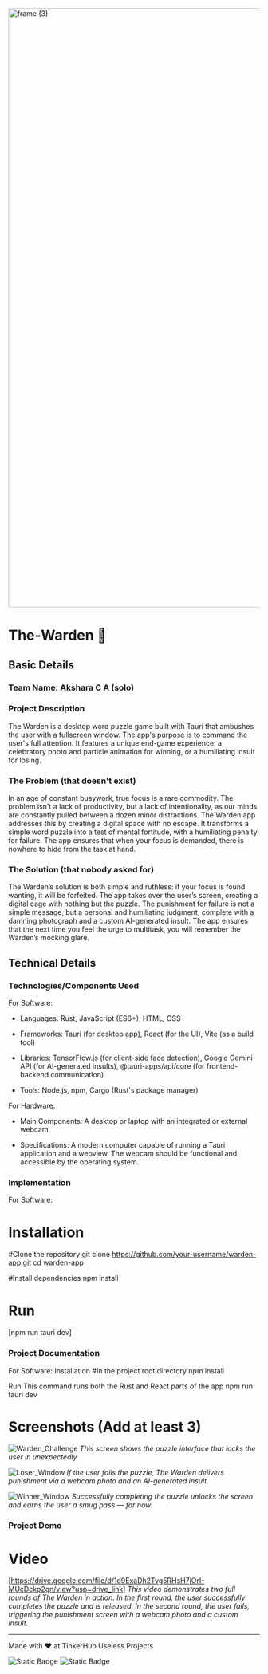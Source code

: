 <img width="3188" height="1202" alt="frame (3)" src="https://github.com/user-attachments/assets/517ad8e9-ad22-457d-9538-a9e62d137cd7" />

# The-Warden 🎯


## Basic Details
### Team Name: Akshara C A (solo)

### Project Description
The Warden is a desktop word puzzle game built with Tauri that ambushes the user with a fullscreen window. The app's purpose is to command the user's full attention. It features a unique end-game experience: a celebratory photo and particle animation for winning, or a humiliating insult for losing.

### The Problem (that doesn't exist)
In an age of constant busywork, true focus is a rare commodity. The problem isn't a lack of productivity, but a lack of intentionality, as our minds are constantly pulled between a dozen minor distractions. The Warden app addresses this by creating a digital space with no escape. It transforms a simple word puzzle into a test of mental fortitude, with a humiliating penalty for failure. The app ensures that when your focus is demanded, there is nowhere to hide from the task at hand.

### The Solution (that nobody asked for)
The Warden’s solution is both simple and ruthless: if your focus is found wanting, it will be forfeited. The app takes over the user’s screen, creating a digital cage with nothing but the puzzle. The punishment for failure is not a simple message, but a personal and humiliating judgment, complete with a damning photograph and a custom AI-generated insult. The app ensures that the next time you feel the urge to multitask, you will remember the Warden’s mocking glare.

## Technical Details
### Technologies/Components Used
For Software:
- Languages: Rust, JavaScript (ES6+), HTML, CSS

- Frameworks: Tauri (for desktop app), React (for the UI), Vite (as a build tool)

- Libraries: TensorFlow.js (for client-side face detection), Google Gemini API (for AI-generated insults), @tauri-apps/api/core (for frontend-backend communication)

- Tools: Node.js, npm, Cargo (Rust's package manager)

For Hardware:
- Main Components: A desktop or laptop with an integrated or external webcam.

- Specifications: A modern computer capable of running a Tauri application and a webview. The webcam should be functional and accessible by the operating system.

### Implementation
For Software:
# Installation

#Clone the repository
git clone https://github.com/your-username/warden-app.git
cd warden-app

#Install dependencies
npm install

# Run
[npm run tauri dev]

### Project Documentation
For Software:
Installation
#In the project root directory
npm install

Run
This command runs both the Rust and React parts of the app
npm run tauri dev



# Screenshots (Add at least 3)
![Warden_Challenge](./assets/warden1.jpg)
*This screen shows the puzzle interface that locks the user in unexpectedly*

![Loser_Window](./assets/warden2.jpg)
*If the user fails the puzzle, The Warden delivers punishment via a webcam photo and an AI-generated insult.*

![Winner_Window](./assets/warden3.jpg)
*Successfully completing the puzzle unlocks the screen and earns the user a smug pass — for now.*


### Project Demo
# Video
[https://drive.google.com/file/d/1d9ExaDh2Tvg5RHsH7jOrI-MUcDckp2gn/view?usp=drive_link]
*This video demonstrates two full rounds of The Warden in action. In the first round, the user successfully completes the puzzle and is released. In the second round, the user fails, triggering the punishment screen with a webcam photo and a custom insult.*

---
Made with ❤️ at TinkerHub Useless Projects 

![Static Badge](https://img.shields.io/badge/TinkerHub-24?color=%23000000&link=https%3A%2F%2Fwww.tinkerhub.org%2F)
![Static Badge](https://img.shields.io/badge/UselessProjects--25-25?link=https%3A%2F%2Fwww.tinkerhub.org%2Fevents%2FQ2Q1TQKX6Q%2FUseless%2520Projects)
